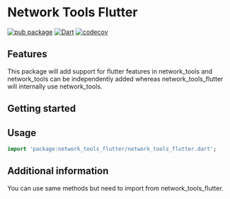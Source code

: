# Network Tools Flutter

[![pub package](https://img.shields.io/pub/v/network_tools_flutter.svg)](https://pub.dev/packages/network_tools_flutter) [![Dart](https://github.com/osociety/network_tools_flutter/actions/workflows/flutter.yml/badge.svg)](https://github.com/osociety/network_tools_flutter/actions/workflows/flutter.yml) [![codecov](https://codecov.io/gh/git-elliot/network_tools_flutter/branch/main/graph/badge.svg?token=J9G2472GQZ)](https://codecov.io/gh/git-elliot/network_tools_flutter)

## Features

This package will add support for flutter features in network_tools and network_tools can be independently added whereas network_tools_flutter will internally use network_tools.

## Getting started

## Usage

```dart
import 'package:network_tools_flutter/network_tools_flutter.dart';
```

## Additional information

You can use same methods but need to import from network_tools_flutter.